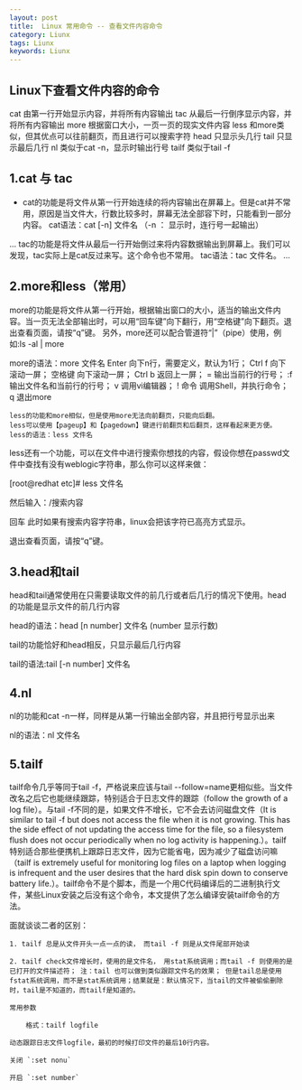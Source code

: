```yaml
---
layout: post
title:  Linux 常用命令 -- 查看文件内容命令
category: Liunx
tags: Liunx
keywords: Liunx
---
```


## Linux下查看文件内容的命令

cat     由第一行开始显示内容，并将所有内容输出
tac     从最后一行倒序显示内容，并将所有内容输出
more    根据窗口大小，一页一页的现实文件内容
less    和more类似，但其优点可以往前翻页，而且进行可以搜索字符
head    只显示头几行
tail    只显示最后几行
nl      类似于cat -n，显示时输出行号
tailf  类似于tail -f

## 1.cat 与 tac

- cat的功能是将文件从第一行开始连续的将内容输出在屏幕上。但是cat并不常用，原因是当文件大，行数比较多时，屏幕无法全部容下时，只能看到一部分内容。
cat语法：cat [-n]  文件名 （-n ： 显示时，连行号一起输出）

...
tac的功能是将文件从最后一行开始倒过来将内容数据输出到屏幕上。我们可以发现，tac实际上是cat反过来写。这个命令也不常用。
tac语法：tac 文件名。
...

## 2.more和less（常用）

more的功能是将文件从第一行开始，根据输出窗口的大小，适当的输出文件内容。当一页无法全部输出时，可以用“回车键”向下翻行，用“空格键”向下翻页。退出查看页面，请按“q”键。
另外，more还可以配合管道符“|”（pipe）使用，例如:ls -al | more

more的语法：more 文件名
    Enter 向下n行，需要定义，默认为1行；
    Ctrl f 向下滚动一屏；
    空格键 向下滚动一屏；
    Ctrl b 返回上一屏；
    = 输出当前行的行号；
    :f 输出文件名和当前行的行号；
    v 调用vi编辑器；
    ! 命令 调用Shell，并执行命令；
    q 退出more

    less的功能和more相似，但是使用more无法向前翻页，只能向后翻。
    less可以使用【pageup】和【pagedown】键进行前翻页和后翻页，这样看起来更方便。
    less的语法：less 文件名

less还有一个功能，可以在文件中进行搜索你想找的内容，假设你想在passwd文件中查找有没有weblogic字符串，那么你可以这样来做：

[root@redhat etc]# less 文件名

然后输入：/搜索内容

回车
此时如果有搜索内容字符串，linux会把该字符已高亮方式显示。

退出查看页面，请按“q”键。

## 3.head和tail

head和tail通常使用在只需要读取文件的前几行或者后几行的情况下使用。head的功能是显示文件的前几行内容

head的语法：head [n number] 文件名 (number 显示行数)

tail的功能恰好和head相反，只显示最后几行内容

tail的语法:tail [-n number] 文件名

## 4.nl

nl的功能和cat -n一样，同样是从第一行输出全部内容，并且把行号显示出来

nl的语法：nl 文件名

## 5.tailf

tailf命令几乎等同于tail -f，严格说来应该与tail --follow=name更相似些。当文件改名之后它也能继续跟踪，特别适合于日志文件的跟踪（follow the growth of a log file）。与tail -f不同的是，如果文件不增长，它不会去访问磁盘文件（It is similar to tail -f but does not access the file when it is not growing.  This has the side effect of not updating the access  time for the file, so a filesystem flush does not occur periodically when no log activity is happening.）。tailf特别适合那些便携机上跟踪日志文件，因为它能省电，因为减少了磁盘访问嘛（tailf  is extremely useful for monitoring log files on a laptop when logging is infrequent and the user desires that the hard disk spin down to conserve battery life.）。tailf命令不是个脚本，而是一个用C代码编译后的二进制执行文件，某些Linux安装之后没有这个命令，本文提供了怎么编译安装tailf命令的方法。

面就谈谈二者的区别：

    1. tailf 总是从文件开头一点一点的读， 而tail -f 则是从文件尾部开始读

    2. tailf check文件增长时，使用的是文件名， 用stat系统调用；而tail -f 则使用的是已打开的文件描述符； 注：tail 也可以做到类似跟踪文件名的效果； 但是tail总是使用fstat系统调用，而不是stat系统调用；结果就是：默认情况下，当tail的文件被偷偷删除时，tail是不知道的，而tailf是知道的。

    常用参数

        格式：tailf logfile

    动态跟踪日志文件logfile，最初的时候打印文件的最后10行内容。

    关闭 `:set nonu`

    开启 `:set number`

